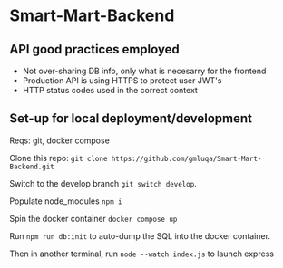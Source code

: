 # Smart-Mart-Backend

## API good practices employed

- Not over-sharing DB info, only what is necesarry for the frontend
- Production API is using HTTPS to protect user JWT's
- HTTP status codes used in the correct context

## Set-up for local deployment/development

Reqs: git, docker compose

Clone this repo: `git clone https://github.com/gmluqa/Smart-Mart-Backend.git`

Switch to the develop branch `git switch develop`.

Populate node_modules `npm i`

Spin the docker container `docker compose up`

Run `npm run db:init` to auto-dump the SQL into the docker container.

Then in another terminal, run `node --watch index.js` to launch express
